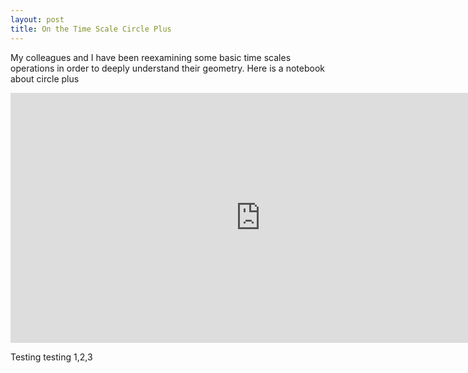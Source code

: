 ```yaml
---
layout: post
title: On the Time Scale Circle Plus
---
```


My colleagues and I have been reexamining some basic time scales operations in order to deeply understand their geometry. Here is a notebook about circle plus

<iframe width='800' height='400' src='https://www.wolframcloud.com/obj/dpoulsen2/Published/Circle_Plus_Dynamic.nb' frameborder='0'></iframe>

Testing testing 1,2,3
